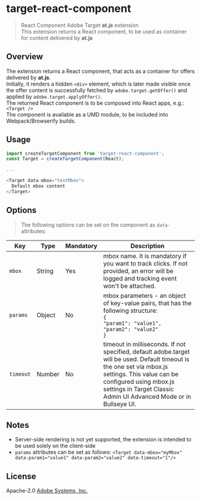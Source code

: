 # target-react-component
> React Component Adobe Target **at.js** extension  
> This extension returns a React component, to be used as container for content delivered by **at.js**

## Overview

The extension returns a React component, that acts as a container for offers delivered by **at.js**.  
Initially, it renders a hidden `<div>` element, which is later made visible once the offer content is successfully fetched by `adobe.target.getOffer()` and applied by `adobe.target.applyOffer()`.  
The returned React component is to be composed into React apps, e.g.: `<Target />`  
The component is available as a UMD module, to be included into Webpack/Browserify builds.

## Usage

```javascript (ES6)
import createTargetComponent from 'target-react-component';
const Target = createTargetComponent(React);

...

<Target data-mbox="testMbox">
  Default mbox content
</Target>
```  

## Options

> The following options can be set on the component as `data-` attributes:

Key | Type | Mandatory | Description
--- | ---- | --------- | -----------
`mbox` | String | Yes | mbox name. It is mandatory if you want to track clicks. If not provided, an error will be logged and tracking event won't be attached.
`params` | Object | No | mbox parameters - an object of key-value pairs, that has the following structure:<br>`{`<br>`"param1": "value1",`<br>`"param2": "value2"`<br>`}`
`timeout` | Number | No | timeout in milliseconds. If not specified, default adobe.target will be used. Default timeout is the one set via mbox.js settings. This value can be configured using mbox.js settings in Target Classic Admin UI Advanced Mode or in Bullseye UI.

## Notes

* Server-side rendering is not yet supported, the extension is intended to be used solely on the client-side
* `params` attributes can be set as follows: `<Target data-mbox="myMbox" data-param1="value1" data-param2="value2" data-timeout="1"/>`

## License

Apache-2.0 [Adobe Systems, Inc.](http://www.adobe.com)
